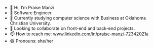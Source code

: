- 👋 Hi, I’m Praise Manzi
- 👀 Software Engineer 
- 🌱 Currently studying computer science with Business at Oklahoma Christian University.
- 💞️ Looking to collaborate on front-end and back-end projects.
- 📫 How to reach me: www.linkedin.com/in/praise-manzi-72342021a 
- 😄 Pronouns: she/her
<!---
praisemanz/praisemanz is a ✨ special ✨ repository because its `README.md` (this file) appears on your GitHub profile.
You can click the Preview link to take a look at your changes.
--->
